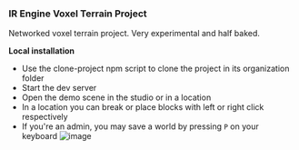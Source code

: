 ### IR Engine Voxel Terrain Project

Networked voxel terrain project. Very experimental and half baked.

**Local installation**
- Use the clone-project npm script to clone the project in its organization folder
- Start the dev server
- Open the demo scene in the studio or in a location
- In a location you can break or place blocks with left or right click respectively
- If you're an admin, you may save a world by pressing `P` on your keyboard
![image](https://github.com/user-attachments/assets/dfe2511e-16b0-432a-abf4-8eb375a94ab3)
